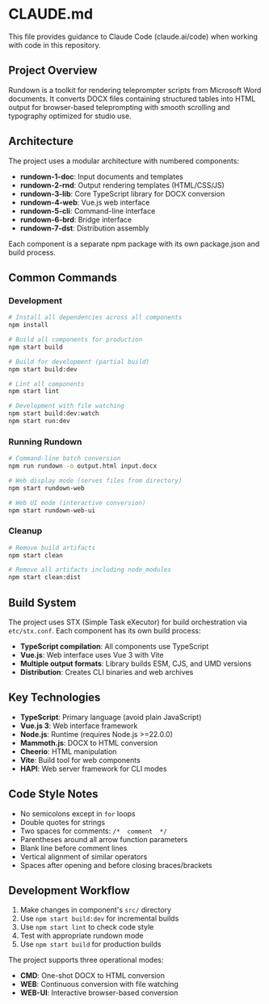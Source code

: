 # CLAUDE.md

This file provides guidance to Claude Code (claude.ai/code) when working with code in this repository.

## Project Overview

Rundown is a toolkit for rendering teleprompter scripts from Microsoft Word documents. It converts DOCX files containing structured tables into HTML output for browser-based teleprompting with smooth scrolling and typography optimized for studio use.

## Architecture

The project uses a modular architecture with numbered components:

- **rundown-1-doc**: Input documents and templates
- **rundown-2-rnd**: Output rendering templates (HTML/CSS/JS)
- **rundown-3-lib**: Core TypeScript library for DOCX conversion
- **rundown-4-web**: Vue.js web interface
- **rundown-5-cli**: Command-line interface
- **rundown-6-brd**: Bridge interface
- **rundown-7-dst**: Distribution assembly

Each component is a separate npm package with its own package.json and build process.

## Common Commands

### Development
```bash
# Install all dependencies across all components
npm install

# Build all components for production
npm start build

# Build for development (partial build)
npm start build:dev

# Lint all components
npm start lint

# Development with file watching
npm start build:dev:watch
npm start run:dev
```

### Running Rundown
```bash
# Command-line batch conversion
npm run rundown -o output.html input.docx

# Web display mode (serves files from directory)
npm start rundown-web

# Web UI mode (interactive conversion)
npm start rundown-web-ui
```

### Cleanup
```bash
# Remove build artifacts
npm start clean

# Remove all artifacts including node_modules
npm start clean:dist
```

## Build System

The project uses STX (Simple Task eXecutor) for build orchestration via `etc/stx.conf`. Each component has its own build process:

- **TypeScript compilation**: All components use TypeScript
- **Vue.js**: Web interface uses Vue 3 with Vite
- **Multiple output formats**: Library builds ESM, CJS, and UMD versions
- **Distribution**: Creates CLI binaries and web archives

## Key Technologies

- **TypeScript**: Primary language (avoid plain JavaScript)
- **Vue.js 3**: Web interface framework
- **Node.js**: Runtime (requires Node.js >=22.0.0)
- **Mammoth.js**: DOCX to HTML conversion
- **Cheerio**: HTML manipulation
- **Vite**: Build tool for web components
- **HAPI**: Web server framework for CLI modes

## Code Style Notes

- No semicolons except in `for` loops
- Double quotes for strings
- Two spaces for comments: `/*  comment  */`
- Parentheses around all arrow function parameters
- Blank line before comment lines
- Vertical alignment of similar operators
- Spaces after opening and before closing braces/brackets

## Development Workflow

1. Make changes in component's `src/` directory
2. Use `npm start build:dev` for incremental builds
3. Use `npm start lint` to check code style
4. Test with appropriate rundown mode
5. Use `npm start build` for production builds

The project supports three operational modes:
- **CMD**: One-shot DOCX to HTML conversion
- **WEB**: Continuous conversion with file watching
- **WEB-UI**: Interactive browser-based conversion